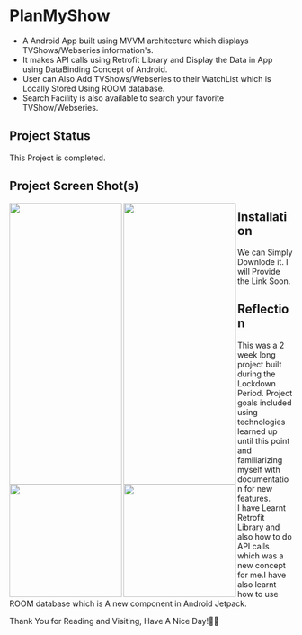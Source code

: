 # 


# **PlanMyShow**
- A Android App built using MVVM architecture which displays TVShows/Webseries information's. 
- It makes API calls using Retrofit Library and Display the Data in App using DataBinding Concept of Android. 
- User can Also Add TVShows/Webseries to their WatchList which is Locally Stored Using ROOM database.
- Search Facility is also available to search your favorite TVShow/Webseries. 


## **Project Status**
This Project is completed.

## **Project Screen Shot(s)**
<img  align = "left" width="200" height="500" src="https://i.postimg.cc/BQyJyT3B/Screenshot-20210714-211438.png">
<img   align = "left" width="200" height="500" src="https://i.postimg.cc/YSBM2th4/Screenshot-20210714-211926.png">
<img align = "left" width="200 height="500" src="https://i.postimg.cc/QtXD5Sgh/Screenshot-20210714-211950.png">
<img align = "left" width="200 height="500" src="https://i.postimg.cc/Px2jMZKZ/Screenshot-20210714-212059.png">






## **Installation** 

We can Simply Downlode it. I will Provide the Link Soon.

## **Reflection**

This was a 2 week long project built during the Lockdown Period. Project goals included using technologies learned up until this point and familiarizing myself with documentation for new features.  
I have Learnt Retrofit Library and also how to do API calls which was a new concept for me.I have also learnt how to use ROOM database which is A new component in Android Jetpack.

Thank You for Reading and Visiting, Have A Nice Day!💚💙
